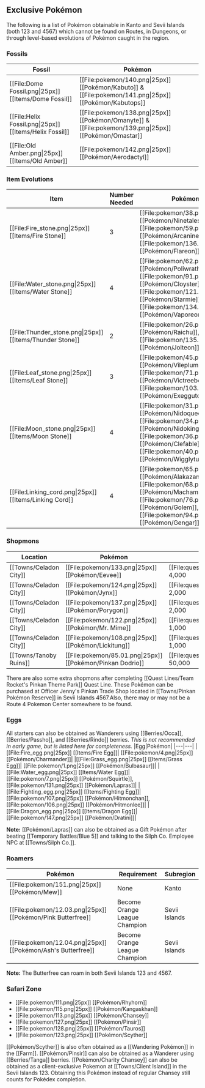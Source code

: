 ## Exclusive Pokémon

The following is a list of Pokémon obtainable in Kanto and Sevii Islands (both 123 and 4567) which cannot be found on Routes, in Dungeons, or through level-based evolutions of Pokémon caught in the region.

### Fossils
|Fossil|Pokémon|
|---|---|
|[[File:Dome Fossil.png\|25px]] [[Items/Dome Fossil]] | [[File:pokemon/140.png\|25px]] [[Pokémon/Kabuto]] & [[File:pokemon/141.png\|25px]] [[Pokémon/Kabutops]]|
|[[File:Helix Fossil.png\|25px]] [[Items/Helix Fossil]] | [[File:pokemon/138.png\|25px]] [[Pokémon/Omanyte]] & [[File:pokemon/139.png\|25px]] [[Pokémon/Omastar]]|
|[[File:Old Amber.png\|25px]] [[Items/Old Amber]] | [[File:pokemon/142.png\|25px]] [[Pokémon/Aerodactyl]]|

### Item Evolutions
|Item|Number Needed|Pokémon|
|---|---|---|
|[[File:Fire_stone.png\|25px]] [[Items/Fire Stone]]|3| [[File:pokemon/38.png\|25px]] [[Pokémon/Ninetales]], [[File:pokemon/59.png\|25px]] [[Pokémon/Arcanine]], [[File:pokemon/136.png\|25px]] [[Pokémon/Flareon]]|
|[[File:Water_stone.png\|25px]] [[Items/Water Stone]]|4| [[File:pokemon/62.png\|25px]] [[Pokémon/Poliwrath]], [[File:pokemon/91.png\|25px]] [[Pokémon/Cloyster]], [[File:pokemon/121.png\|25px]] [[Pokémon/Starmie]], [[File:pokemon/134.png\|25px]] [[Pokémon/Vaporeon]]|
|[[File:Thunder_stone.png\|25px]] [[Items/Thunder Stone]]|2| [[File:pokemon/26.png\|25px]] [[Pokémon/Raichu]], [[File:pokemon/135.png\|25px]] [[Pokémon/Jolteon]]|
|[[File:Leaf_stone.png\|25px]] [[Items/Leaf Stone]]|3| [[File:pokemon/45.png\|25px]] [[Pokémon/Vileplume]], [[File:pokemon/71.png\|25px]] [[Pokémon/Victreebel]], [[File:pokemon/103.png\|25px]] [[Pokémon/Exeggutor]]|
|[[File:Moon_stone.png\|25px]] [[Items/Moon Stone]]|4| [[File:pokemon/31.png\|25px]] [[Pokémon/Nidoqueen]], [[File:pokemon/34.png\|25px]] [[Pokémon/Nidoking]], [[File:pokemon/36.png\|25px]] [[Pokémon/Clefable]], [[File:pokemon/40.png\|25px]] [[Pokémon/Wigglytuff]]|
|[[File:Linking_cord.png\|25px]] [[Items/Linking Cord]]|4| [[File:pokemon/65.png\|25px]] [[Pokémon/Alakazam]], [[File:pokemon/68.png\|25px]] [[Pokémon/Machamp]], [[File:pokemon/76.png\|25px]] [[Pokémon/Golem]], [[File:pokemon/94.png\|25px]] [[Pokémon/Gengar]]|

### Shopmons
|Location|Pokémon|Cost|
|---|---|---|
|[[Towns/Celadon City]]| [[File:pokemon/133.png\|25px]] [[Pokémon/Eevee]]| [[File:questPoint.svg\|20px]] 4,000|
|[[Towns/Celadon City]]| [[File:pokemon/124.png\|25px]] [[Pokémon/Jynx]]|[[File:questPoint.svg\|20px]] 2,000|
|[[Towns/Celadon City]]| [[File:pokemon/137.png\|25px]] [[Pokémon/Porygon]]|[[File:questPoint.svg\|20px]] 2,000|
|[[Towns/Celadon City]]| [[File:pokemon/122.png\|25px]] [[Pokémon/Mr. Mime]]|[[File:questPoint.svg\|20px]] 1,000|
|[[Towns/Celadon City]]| [[File:pokemon/108.png\|25px]] [[Pokémon/Lickitung]]|[[File:questPoint.svg\|20px]] 1,000|
|[[Towns/Tanoby Ruins]]| [[File:pokemon/85.01.png\|25px]] [[Pokémon/Pinkan Dodrio]]|[[File:questPoint.svg\|20px]] 50,000|

There are also some extra shopmons after completing [[Quest Lines/Team Rocket's Pinkan Theme Park]] Quest Line. These Pokémon can be purchased at Officer Jenny's Pinkan Trade Shop located in [[Towns/Pinkan Pokémon Reserve]] in Sevii Islands 4567.Also, there may or may not be a Route 4 Pokemon Center somewhere to be found.

### Eggs
All starters can also be obtained as Wanderers using [[Berries/Occa]], [[Berries/Passho]], and [[Berries/Rindo]] berries.
*This is not recommended in early game, but is listed here for completeness.*
|Egg|Pokémon|
|---|---|
|[[File:Fire_egg.png\|25px]] [[Items/Fire Egg]]| [[File:pokemon/4.png\|25px]] [[Pokémon/Charmander]]|
|[[File:Grass_egg.png\|25px]] [[Items/Grass Egg]]| [[File:pokemon/1.png\|25px]] [[Pokémon/Bulbasaur]]|
|[[File:Water_egg.png\|25px]] [[Items/Water Egg]]| [[File:pokemon/7.png\|25px]] [[Pokémon/Squirtle]], [[File:pokemon/131.png\|25px]] [[Pokémon/Lapras]]|
|[[File:Fighting_egg.png\|25px]] [[Items/Fighting Egg]]| [[File:pokemon/107.png\|25px]] [[Pokémon/Hitmonchan]], [[File:pokemon/106.png\|25px]] [[Pokémon/Hitmonlee]]|
|[[File:Dragon_egg.png\|25px]] [[Items/Dragon Egg]]| [[File:pokemon/147.png\|25px]] [[Pokémon/Dratini]]|

**Note:** [[Pokémon/Lapras]] can also be obtained as a Gift Pokémon after beating [[Temporary Battles/Blue 5]] and talking to the Silph Co. Employee NPC at [[Towns/Silph Co.]].

### Roamers
|Pokémon|Requirement|Subregion|
|---|---|---|
| [[File:pokemon/151.png\|25px]] [[Pokémon/Mew]]|None|Kanto|
| [[File:pokemon/12.03.png\|25px]] [[Pokémon/Pink Butterfree]]|Become Orange League Champion|Sevii Islands|
| [[File:pokemon/12.04.png\|25px]] [[Pokémon/Ash's Butterfree]]|Become Orange League Champion|Sevii Islands|

**Note:** The Butterfree can roam in both Sevii Islands 123 and 4567.

### Safari Zone

* [[File:pokemon/111.png\|25px]] [[Pokémon/Rhyhorn]]
* [[File:pokemon/115.png\|25px]] [[Pokémon/Kangaskhan]]
* [[File:pokemon/113.png\|25px]] [[Pokémon/Chansey]]
* [[File:pokemon/127.png\|25px]] [[Pokémon/Pinsir]]
* [[File:pokemon/128.png\|25px]] [[Pokémon/Tauros]]
* [[File:pokemon/123.png\|25px]] [[Pokémon/Scyther]]

[[Pokémon/Scyther]] is also often obtained as a [[Wandering Pokémon]] in the [[Farm]].
[[Pokémon/Pinsir]] can also be obtained as a Wanderer using [[Berries/Tanga]] berries.
[[Pokémon/Charity Chansey]] can also be obtained as a client-exclusive Pokemon at [[Towns/Client Island]] in the Sevii Islands 123. Obtaining this Pokémon instead of regular Chansey still counts for Pokédex completion.
